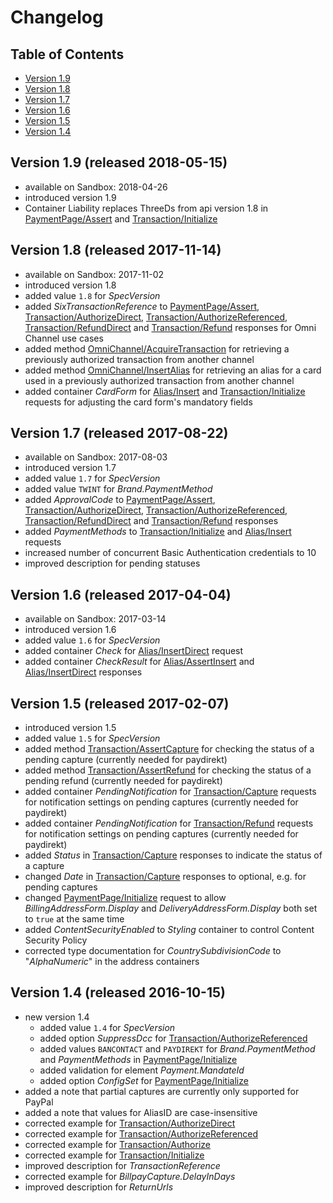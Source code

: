 # Changelog
## Table of Contents
- [Version 1.9](#v1.9.0.20180515)
- [Version 1.8](#v1.8.0.20171114)
- [Version 1.7](#v1.7.0.20170822)
- [Version 1.6](#v1.6.0.20170404)
- [Version 1.5](#v1.5.0.20170207)
- [Version 1.4](#v1.4.0.20161015)

## <a name="v1.9.0.20180515"></a> Version 1.9 (released 2018-05-15)
- available on Sandbox: 2018-04-26
- introduced version 1.9
- Container Liability replaces ThreeDs from api version 1.8 in [PaymentPage/Assert](http://saferpay.github.io/jsonapi/index.html#Payment_v1_PaymentPage_Assert) and [Transaction/Initialize](http://saferpay.github.io/jsonapi/index.html#Payment_v1_Transaction_Initialize)

## <a name="v1.8.0.20171114"></a> Version 1.8 (released 2017-11-14)
- available on Sandbox: 2017-11-02
- introduced version 1.8
- added value `1.8` for _SpecVersion_
- added _SixTransactionReference_ to [PaymentPage/Assert](http://saferpay.github.io/jsonapi/index.html#Payment_v1_PaymentPage_Assert), [Transaction/AuthorizeDirect](http://saferpay.github.io/jsonapi/index.html#Payment_v1_Transaction_AuthorizeDirect), [Transaction/AuthorizeReferenced](http://saferpay.github.io/jsonapi/index.html#Payment_v1_Transaction_AuthorizeReferenced), [Transaction/RefundDirect](http://saferpay.github.io/jsonapi/index.html#Payment_v1_Transaction_RefundDirect) and [Transaction/Refund](http://saferpay.github.io/jsonapi/index.html#Payment_v1_Transaction_Refund) responses for Omni Channel use cases
- added method [OmniChannel/AcquireTransaction](http://saferpay.github.io/jsonapi/index.html#Payment_v1_OmniChannel_AcquireTransaction) for retrieving a previously authorized transaction from another channel
- added method [OmniChannel/InsertAlias](http://saferpay.github.io/jsonapi/index.html#Payment_v1_OmniChannel_InsertAlias) for retrieving an alias for a card used in a previously authorized transaction from another channel
- added container _CardForm_ for [Alias/Insert](http://saferpay.github.io/jsonapi/index.html#Payment_v1_Alias_Insert) and [Transaction/Initialize](http://saferpay.github.io/jsonapi/index.html#Payment_v1_Transaction_Initialize) requests for adjusting the card form's mandatory fields 

## <a name="v1.7.0.20170822"></a> Version 1.7 (released 2017-08-22)
- available on Sandbox: 2017-08-03
- introduced version 1.7
- added value `1.7` for _SpecVersion_
- added value `TWINT` for _Brand.PaymentMethod_
- added _ApprovalCode_ to [PaymentPage/Assert](http://saferpay.github.io/jsonapi/index.html#Payment_v1_PaymentPage_Assert), [Transaction/AuthorizeDirect](http://saferpay.github.io/jsonapi/index.html#Payment_v1_Transaction_AuthorizeDirect), [Transaction/AuthorizeReferenced](http://saferpay.github.io/jsonapi/index.html#Payment_v1_Transaction_AuthorizeReferenced), [Transaction/RefundDirect](http://saferpay.github.io/jsonapi/index.html#Payment_v1_Transaction_RefundDirect) and [Transaction/Refund](http://saferpay.github.io/jsonapi/index.html#Payment_v1_Transaction_Refund) responses
- added _PaymentMethods_ to [Transaction/Initialize](http://saferpay.github.io/jsonapi/index.html#Payment_v1_Transaction_Initialize) and [Alias/Insert](http://saferpay.github.io/jsonapi/index.html#Payment_v1_Alias_Insert) requests
- increased number of concurrent Basic Authentication credentials to 10
- improved description for pending statuses

## <a name="v1.6.0.20170404"></a> Version 1.6 (released 2017-04-04)
- available on Sandbox: 2017-03-14
- introduced version 1.6
- added value `1.6` for _SpecVersion_
- added container _Check_ for [Alias/InsertDirect](http://saferpay.github.io/jsonapi/index.html#Payment_v1_Alias_InsertDirect) request
- added container _CheckResult_ for [Alias/AssertInsert](http://saferpay.github.io/jsonapi/index.html#Payment_v1_Alias_AssertInsert) and [Alias/InsertDirect](http://saferpay.github.io/jsonapi/index.html#Payment_v1_Alias_InsertDirect) responses

## <a name="v1.5.0.20170207"></a> Version 1.5 (released 2017-02-07)
- introduced version 1.5
- added value `1.5` for _SpecVersion_
- added method [Transaction/AssertCapture](http://saferpay.github.io/jsonapi/index.html#Payment_v1_Transaction_AssertCapture) for checking the status of a pending capture (currently needed for paydirekt)
- added method [Transaction/AssertRefund](http://saferpay.github.io/jsonapi/index.html#Payment_v1_Transaction_AssertRefund) for checking the status of a pending refund (currently needed for paydirekt)
- added container _PendingNotification_ for [Transaction/Capture](http://saferpay.github.io/jsonapi/index.html#Payment_v1_Transaction_Capture) requests for notification settings on pending captures (currently needed for paydirekt)
- added container _PendingNotification_ for [Transaction/Refund](http://saferpay.github.io/jsonapi/index.html#Payment_v1_Transaction_Refund) requests for notification settings on pending captures (currently needed for paydirekt)
- added _Status_ in  [Transaction/Capture](http://saferpay.github.io/jsonapi/index.html#Payment_v1_Transaction_Capture) responses to indicate the status of a capture
- changed _Date_ in  [Transaction/Capture](http://saferpay.github.io/jsonapi/index.html#Payment_v1_Transaction_Capture) responses to optional, e.g. for pending captures
- changed [PaymentPage/Initialize](http://saferpay.github.io/jsonapi/index.html#Payment_v1_PaymentPage_Initialize) request to allow _BillingAddressForm.Display_ and _DeliveryAddressForm.Display_ both set to `true` at the same time
- added _ContentSecurityEnabled_ to _Styling_ container to control Content Security Policy
- corrected type documentation for _CountrySubdivisionCode_ to "_AlphaNumeric_" in the address containers

## <a name="v1.4.0.20161015"></a> Version 1.4 (released 2016-10-15)
- new version 1.4
  - added value `1.4` for _SpecVersion_
  - added option _SuppressDcc_ for [Transaction/AuthorizeReferenced](http://saferpay.github.io/jsonapi/index.html#Payment_v1_Transaction_AuthorizeReferenced)
  - added values `BANCONTACT` and `PAYDIREKT` for _Brand.PaymentMethod_ and _PaymentMethods_ in [PaymentPage/Initialize](http://saferpay.github.io/jsonapi/index.html#Payment_v1_PaymentPage_Initialize)
  - added validation for element _Payment.MandateId_
  - added option _ConfigSet_ for [PaymentPage/Initialize](http://saferpay.github.io/jsonapi/index.html#Payment_v1_PaymentPage_Initialize)
- added a note that partial captures are currently only supported for PayPal
- added a note that values for AliasID are case-insensitive
- corrected example for [Transaction/AuthorizeDirect](http://saferpay.github.io/jsonapi/index.html#Payment_v1_Transaction_AuthorizeDirect)
- corrected example for [Transaction/AuthorizeReferenced](http://saferpay.github.io/jsonapi/index.html#Payment_v1_Transaction_AuthorizeReferenced)
- corrected example for [Transaction/Authorize](http://saferpay.github.io/jsonapi/index.html#Payment_v1_Transaction_Authorize)
- corrected example for [Transaction/Initialize](http://saferpay.github.io/jsonapi/index.html#Payment_v1_Transaction_Initialize)
- improved description for _TransactionReference_
- corrected example for _BillpayCapture.DelayInDays_
- improved description for _ReturnUrls_
